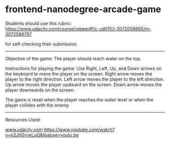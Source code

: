 frontend-nanodegree-arcade-game
===============================

Students should use this rubric: https://www.udacity.com/course/viewer#!/c-ud015/l-3072058665/m-3072588797

for self-checking their submission.

------------------------------------------------------------------------------------------------------------------

Objective of the game:
The player should reach water on the top.

Instructions for playing the game:
Use Right, Left, Up, and Down arrows on the keyboard to move the player on the screen.
Right arrow moves the player to the right direction.
Left arrow moves the player to the left direction.
Up arrow moves the player updward on the screen.
Down arrow moves the player downwards on the screen.

The game is reset when the player reaches the water level or when the player collides with the enemy.

-----------------------------------------------------------------------------------------------------------------

Resources Used:

www.udacity.com
https://www.youtube.com/watch?v=p2JhGrrwLuQ&feature=youtu.be

